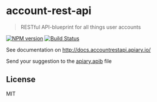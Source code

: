 # account-rest-api

> RESTful API-blueprint for all things user accounts

[![NPM version](https://badge.fury.io/js/account-rest-api.svg)](https://www.npmjs.com/package/account-rest-api)
[![Build Status](https://travis-ci.org/gr2m/account-rest-api.svg?branch=master)](https://travis-ci.org/gr2m/account-rest-api)

See documentation on
http://docs.accountrestapi.apiary.io/

Send your suggestion to the [apiary.apib](apiary.apib) file

## License

MIT
